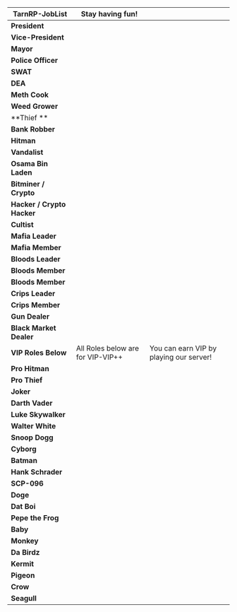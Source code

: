 | **TarnRP-JobList**             |  Stay having fun!  |   |
|----------------------------|---|---|
| **President**              |   |   |
| **Vice-President**         |   |   |
| **Mayor**                  |   |   |
| **Police Officer**         |   |   |
| **SWAT**                   |   |   |
| **DEA**                    |   |   |
| **Meth Cook**              |   |   |
| **Weed Grower**            |   |   |
| **Thief **                 |   |   |
| **Bank Robber**            |   |   |
| **Hitman**                 |   |   |
| **Vandalist**              |   |   |
| **Osama Bin Laden**        |   |   |
| **Bitminer / Crypto**      |   |   |
| **Hacker / Crypto Hacker** |   |   |
| **Cultist**                |   |   |
| **Mafia Leader**           |   |   |
| **Mafia Member**           |   |   |
| **Bloods Leader**          |   |   |
| **Bloods Member**          |   |   |
| **Bloods Member**          |   |   |
| **Crips Leader**           |   |   |
| **Crips Member**           |   |   |
| **Gun Dealer**             |   |   |
| **Black Market Dealer**    |   |   |
| **VIP Roles Below**        |  All Roles below are for VIP-VIP++ |  You can earn VIP by playing our server!  |
| **Pro Hitman**             |   |   |
| **Pro Thief**              |   |   |
| **Joker**                  |   |   |
| **Darth Vader**            |   |   |
| **Luke Skywalker**         |   |   |
| **Walter White**           |   |   |
| **Snoop Dogg**             |   |   |
| **Cyborg**                 |   |   |
| **Batman**                 |   |   |
| **Hank Schrader**          |   |   |
| **SCP-096**                |   |   |
| **Doge**                   |   |   |
| **Dat Boi**                |   |   |
| **Pepe the Frog**          |   |   |
| **Baby**                   |   |   |
| **Monkey**                 |   |   |
| **Da Birdz**               |   |   |
| **Kermit**                 |   |   |
| **Pigeon**                 |   |   |
| **Crow**                   |   |   |
| **Seagull**                |   |   |
